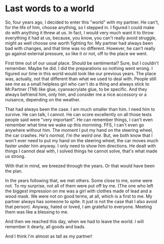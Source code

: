 # Last words to a world

So, four years ago, I decided to enter this "world" with my partner. He can't, for the life of him, choose anything, so I stepped in. I figured I could make do with anything it threw at us. In fact, I would very much want it to throw everything it had at us, because, you know, you can't really avoid struggle, might as well choose one worth fighting for. My partner had always been bad with changes, and that time was no different. However, he can't really go against external pressure, so like it or not, off to the place we went.

First time out of our usual place. Should be sentimental? Sure, but I couldn't remember. Maybe he did. I did the preparations so nothing went wrong. I figured our time in this world would look like our previous years. The place was, actually, not that different than what we used to deal with. People still see me as a small helpless girl who can't do a thing and always stick to Mr.Partner (TM) like glue, cyanoacrylate glue, to be specific. And they always befriend him, only him, and consider me a nice accessory or a nuisance, depending on the weather.

That had always been the case. I am much smaller than him. I need him to survive. He can talk, I cannot. He can score excellently on all those tests people said were "very important". He can remember things, I can't even remember what time we wake up this mornning. FFS, I can't even go anywhere without him. The moment I put my hand on the steering wheel, the car crashes. *He's normal, I'm the weird one.* But, we both know that I won't ever need to put my hand on the steering wheel, the car moves much faster under him anyway. I only need to show him directions. He dealt with things I cannot deal with, I solved things he cannot solve, that's what made us strong.

With that in mind, we breezed through the years. Or that would have been the plan.

In the years following that, we met others. Some close to me, some were not. To my surprise, not all of them were put off by me. (The one who left the biggest impression on me was a girl with clothes made of lead and a wood mask. We were not on good terms, at all, which is a first to me. My partner always has someone to spite. It just is not the case that I also avoid that person). Anyway, hated or loved, I am grateful to everyone. Meeting them was like a blessing to me.

And then we reached this day, when we had to leave the world. I will remember it dearly, all goods and bads.

And I think I'm almost as tall as my partner!






